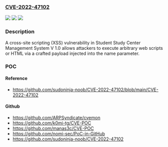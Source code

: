 ### [CVE-2022-47102](https://cve.mitre.org/cgi-bin/cvename.cgi?name=CVE-2022-47102)
![](https://img.shields.io/static/v1?label=Product&message=n%2Fa&color=blue)
![](https://img.shields.io/static/v1?label=Version&message=n%2Fa&color=blue)
![](https://img.shields.io/static/v1?label=Vulnerability&message=n%2Fa&color=brighgreen)

### Description

A cross-site scripting (XSS) vulnerability in Student Study Center Management System V 1.0 allows attackers to execute arbitrary web scripts or HTML via a crafted payload injected into the name parameter.

### POC

#### Reference
- https://github.com/sudoninja-noob/CVE-2022-47102/blob/main/CVE-2022-47102

#### Github
- https://github.com/ARPSyndicate/cvemon
- https://github.com/k0mi-tg/CVE-POC
- https://github.com/manas3c/CVE-POC
- https://github.com/nomi-sec/PoC-in-GitHub
- https://github.com/sudoninja-noob/CVE-2022-47102

